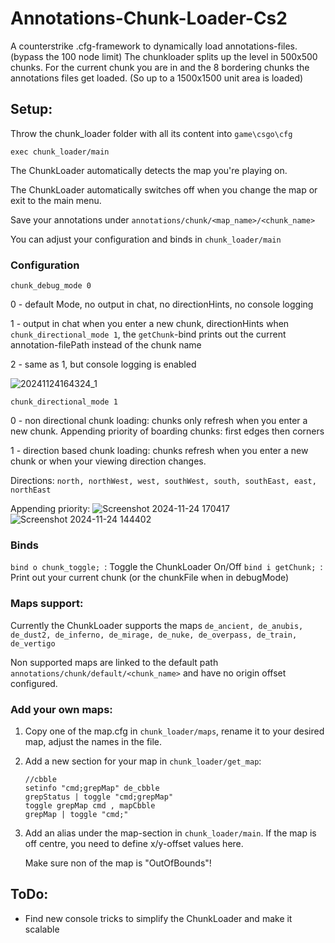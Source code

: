 # Annotations-Chunk-Loader-Cs2
A counterstrike .cfg-framework to dynamically load annotations-files. (bypass the 100 node limit)
The chunkloader splits up the level in 500x500 chunks. For the current chunk you are in and the 8 bordering chunks the annotations files get loaded. (So up to a 1500x1500 unit area is loaded)

## Setup:
Throw the chunk_loader folder with all its content into ```game\csgo\cfg```

```exec chunk_loader/main```

The ChunkLoader automatically detects the map you're playing on.

The ChunkLoader automatically switches off when you change the map or exit to the main menu.

Save your annotations under ```annotations/chunk/<map_name>/<chunk_name>```

You can adjust your configuration and binds in ```chunk_loader/main```

### Configuration
```chunk_debug_mode 0``` 

0 - default Mode, no output in chat, no directionHints, no console logging

1 - output in chat when you enter a new chunk, directionHints when ```chunk_directional_mode 1```, the ```getChunk```-bind prints out the current annotation-filePath instead of the chunk name

2 - same as 1, but console logging is enabled

![20241124164324_1](https://github.com/user-attachments/assets/7c7503e2-faea-4b6e-99d9-73e236a907ac)


```chunk_directional_mode 1``` 

0 - non directional chunk loading: chunks only refresh when you enter a new chunk. Appending priority of boarding chunks: first edges then corners

1 - direction based chunk loading: chunks refresh when you enter a new chunk or when your viewing direction changes.

   Directions: ```north, northWest, west, southWest, south, southEast, east, northEast```

  Appending priority: 
![Screenshot 2024-11-24 170417](https://github.com/user-attachments/assets/42c32759-144b-40fe-9949-9ea2ce0c9e27)
![Screenshot 2024-11-24 144402](https://github.com/user-attachments/assets/af7379f1-9cff-48ec-aa10-20be8646f142)


### Binds
```bind o chunk_toggle; ```: Toggle the ChunkLoader On/Off
```bind i getChunk; ```: Print out your current chunk (or the chunkFile when in debugMode)


### Maps support:

Currently the ChunkLoader supports the maps ```de_ancient, de_anubis, de_dust2, de_inferno, de_mirage, de_nuke, de_overpass, de_train, de_vertigo```

Non supported maps are linked to the default path  ```annotations/chunk/default/<chunk_name>``` and have no origin offset configured.

### Add your own maps:
1. Copy one of the map.cfg in ```chunk_loader/maps```, rename it to your desired map, adjust the names in the file.
2. Add a new section for your map in ```chunk_loader/get_map```:
   ```
   //cbble
   setinfo "cmd;grepMap" de_cbble
   grepStatus | toggle "cmd;grepMap"
   toggle grepMap cmd , mapCbble
   grepMap | toggle "cmd;"
   ```
4. Add an alias under the map-section in ```chunk_loader/main```. If the map is off centre, you need to define x/y-offset values here.

   Make sure non of the map is "OutOfBounds"!


## ToDo:
- Find new console tricks to simplify the ChunkLoader and make it scalable
